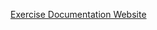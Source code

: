 [Exercise Documentation Website](https://jderobot.github.io/RoboticsAcademy/exercises/ComputerVision/visual_odometry_3D)
